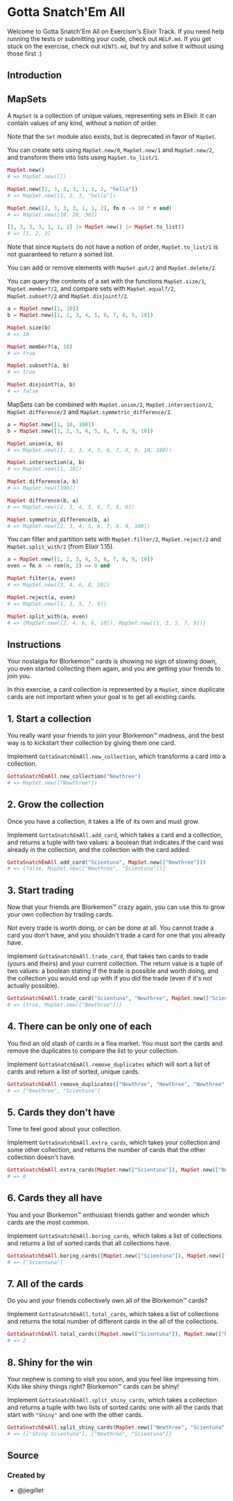 # Gotta Snatch'Em All

Welcome to Gotta Snatch'Em All on Exercism's Elixir Track.
If you need help running the tests or submitting your code, check out `HELP.md`.
If you get stuck on the exercise, check out `HINTS.md`, but try and solve it without using those first :)

## Introduction

## MapSets

A `MapSet` is a collection of unique values, representing sets in Elixir.
It can contain values of any kind, without a notion of order.

Note that the `Set` module also exists, but is deprecated in favor of `MapSet`.

You can create sets using `MapSet.new/0`, `MapSet.new/1` and `MapSet.new/2`, and transform them into lists using `MapSet.to_list/1`.

```elixir
MapSet.new()
# => MapSet.new([])

MapSet.new([2, 3, 3, 3, 1, 1, 2, "hello"])
# => MapSet.new([1, 2, 3, "hello"])

MapSet.new([2, 3, 3, 3, 1, 1, 2], fn n -> 10 * n end)
# => MapSet.new([10, 20, 30])

[2, 3, 3, 3, 1, 1, 2] |> MapSet.new() |> MapSet.to_list()
# => [1, 2, 3]
```

Note that since `MapSet`s do not have a notion of order, `MapSet.to_list/1` is not guaranteed to return a sorted list.

You can add or remove elements with `MapSet.put/2` and `MapSet.delete/2`.

You can query the contents of a set with the functions `MapSet.size/1`, `MapSet.member?/2`, and compare sets with `MapSet.equal?/2`, `MapSet.subset?/2` and `MapSet.disjoint?/2`.

```elixir
a = MapSet.new([1, 10])
b = MapSet.new([1, 2, 3, 4, 5, 6, 7, 8, 9, 10])

MapSet.size(b)
# => 10

MapSet.member?(a, 10)
# => true

MapSet.subset?(a, b)
# => true

MapSet.disjoint?(a, b)
# => false
```

MapSets can be combined with `MapSet.union/2`, `MapSet.intersection/2`, `MapSet.difference/2` and `MapSet.symmetric_difference/2`.

```elixir
a = MapSet.new([1, 10, 100])
b = MapSet.new([1, 2, 3, 4, 5, 6, 7, 8, 9, 10])

MapSet.union(a, b)
# => MapSet.new([1, 2, 3, 4, 5, 6, 7, 8, 9, 10, 100])

MapSet.intersection(a, b)
# => MapSet.new([1, 10])

MapSet.difference(a, b)
# => MapSet.new([100])

MapSet.difference(b, a)
# => MapSet.new([2, 3, 4, 5, 6, 7, 8, 9])

MapSet.symmetric_difference(b, a)
# => MapSet.new([2, 3, 4, 5, 6, 7, 8, 9, 100])
```

You can filter and partition sets with `MapSet.filter/2`, `MapSet.reject/2` and `MapSet.split_with/2` (from Elixir 1.15).

```elixir
a = MapSet.new([1, 2, 3, 4, 5, 6, 7, 8, 9, 10])
even = fn n -> rem(n, 2) == 0 end

MapSet.filter(a, even)
# => MapSet.new([2, 4, 6, 8, 10])

MapSet.reject(a, even)
# => MapSet.new([1, 3, 5, 7, 9])

MapSet.split_with(a, even)
# => {MapSet.new([2, 4, 6, 8, 10]), MapSet.new([1, 3, 5, 7, 9])}
```

## Instructions

Your nostalgia for Blorkemon™️ cards is showing no sign of slowing down, you even started collecting them again, and you are getting your friends to join you.

In this exercise, a card collection is represented by a `MapSet`, since duplicate cards are not important when your goal is to get all existing cards.

## 1. Start a collection

You really want your friends to join your Blorkemon™️ madness, and the best way is to kickstart their collection by giving them one card.

Implement `GottaSnatchEmAll.new_collection`, which transforms a card into a collection.

```elixir
GottaSnatchEmAll.new_collection("Newthree")
# => MapSet.new(["Newthree"])
```

## 2. Grow the collection

Once you have a collection, it takes a life of its own and must grow.

Implement `GottaSnatchEmAll.add_card`, which takes a card and a collection, and returns a tuple with two values: a boolean that indicates if the card was already in the collection, and the collection with the card added.

```elixir
GottaSnatchEmAll.add_card("Scientuna", MapSet.new(["Newthree"]))
# => {false, MapSet.new(["Newthree", "Scientuna"])}
```

## 3. Start trading

Now that your friends are Blorkemon™️ crazy again, you can use this to grow your own collection by trading cards.

Not every trade is worth doing, or can be done at all.
You cannot trade a card you don't have, and you shouldn't trade a card for one that you already have.

Implement `GottaSnatchEmAll.trade_card`, that takes two cards to trade (yours and theirs) and your current collection.
The return value is a tuple of two values: a boolean stating if the trade is possible and worth doing, and the collection you would end up with if you did the trade (even if it's not actually possible).

```elixir
GottaSnatchEmAll.trade_card("Scientuna", "Newthree", MapSet.new(["Scientuna"]))
# => {true, MapSet.new(["Newthree"])}
```

## 4. There can be only one of each

You find an old stash of cards in a flea market.
You must sort the cards and remove the duplicates to compare the list to your collection.

Implement `GottaSnatchEmAll.remove_duplicates` which will sort a list of cards and return a list of sorted, unique cards.

```elixir
GottaSnatchEmAll.remove_duplicates(["Newthree", "Newthree", "Newthree", "Scientuna"])
# => ["Newthree", "Scientuna"]
```

## 5. Cards they don't have

Time to feel good about your collection.

Implement `GottaSnatchEmAll.extra_cards`, which takes your collection and some other collection, and returns the number of cards that the other collection doesn't have.

```elixir
GottaSnatchEmAll.extra_cards(MapSet.new(["Scientuna"]), MapSet.new(["Newthree", "Scientuna"]))
# => 0
```

## 6. Cards they all have

You and your Blorkemon™️ enthusiast friends gather and wonder which cards are the most common.

Implement `GottaSnatchEmAll.boring_cards`, which takes a list of collections and returns a list of sorted cards that all collections have.

```elixir
GottaSnatchEmAll.boring_cards([MapSet.new(["Scientuna"]), MapSet.new(["Newthree", "Scientuna"])])
# => ["Scientuna"]
```

## 7. All of the cards

Do you and your friends collectively own all of the Blorkemon™️ cards?

Implement `GottaSnatchEmAll.total_cards`, which takes a list of collections and returns the total number of different cards in the all of the collections.

```elixir
GottaSnatchEmAll.total_cards([MapSet.new(["Scientuna"]), MapSet.new(["Newthree", "Scientuna"])])
# => 2
```

## 8. Shiny for the win

Your nephew is coming to visit you soon, and you feel like impressing him.
Kids like shiny things right?
Blorkemon™️ cards can be shiny!

Implement `GottaSnatchEmAll.split_shiny_cards`, which takes a collection and returns a tuple with two lists of sorted cards: one with all the cards that start with `"Shiny"` and one with the other cards.

```elixir
GottaSnatchEmAll.split_shiny_cards(MapSet.new(["Newthree", "Scientuna", "Shiny Scientuna"]))
# => {["Shiny Scientuna"], ["Newthree", "Scientuna"]}
```

## Source

### Created by

- @jiegillet